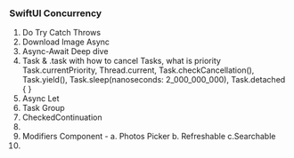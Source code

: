 ### SwiftUI Concurrency


1. Do Try Catch Throws
2. Download Image Async
3. Async-Await Deep dive
4. Task & .task with how to cancel Tasks, what is priority Task.currentPriority, Thread.current, Task.checkCancellation(), Task.yield(), Task.sleep(nanoseconds: 2_000_000_000), Task.detached { } 
5. Async Let
6. Task Group
7. CheckedContinuation
8. 
9. Modifiers Component -
   a. Photos Picker
   b. Refreshable
   c.Searchable
10. 

